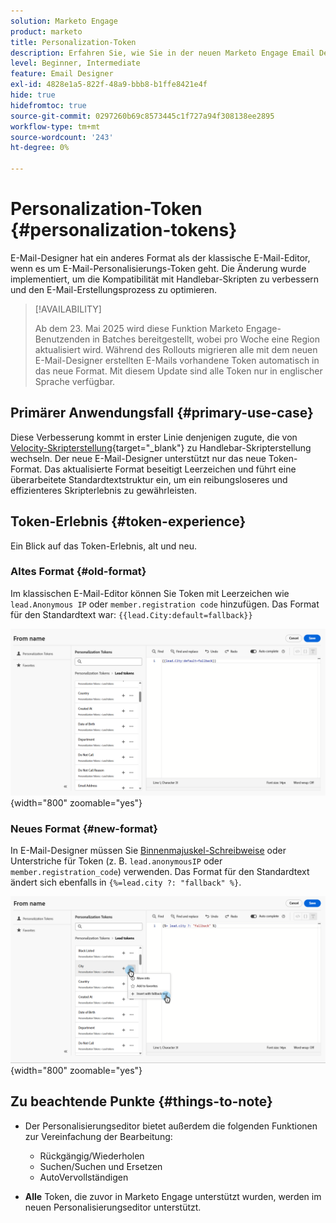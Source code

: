```yaml
---
solution: Marketo Engage
product: marketo
title: Personalization-Token
description: Erfahren Sie, wie Sie in der neuen Marketo Engage Email Designer Personalisierungs-Token verwenden.
level: Beginner, Intermediate
feature: Email Designer
exl-id: 4828e1a5-822f-48a9-bbb8-b1ffe8421e4f
hide: true
hidefromtoc: true
source-git-commit: 0297260b69c8573445c1f727a94f308138ee2895
workflow-type: tm+mt
source-wordcount: '243'
ht-degree: 0%

---
```


# Personalization-Token {#personalization-tokens}

E-Mail-Designer hat ein anderes Format als der klassische E-Mail-Editor, wenn es um E-Mail-Personalisierungs-Token geht. Die Änderung wurde implementiert, um die Kompatibilität mit Handlebar-Skripten zu verbessern und den E-Mail-Erstellungsprozess zu optimieren.

>[!AVAILABILITY]
>
>Ab dem 23. Mai 2025 wird diese Funktion Marketo Engage-Benutzenden in Batches bereitgestellt, wobei pro Woche eine Region aktualisiert wird. Während des Rollouts migrieren alle mit dem neuen E-Mail-Designer erstellten E-Mails vorhandene Token automatisch in das neue Format. Mit diesem Update sind alle Token nur in englischer Sprache verfügbar.

## Primärer Anwendungsfall {#primary-use-case}

Diese Verbesserung kommt in erster Linie denjenigen zugute, die von [Velocity-Skripterstellung](https://experienceleague.adobe.com/de/docs/marketo-developer/marketo/email-scripting){target="_blank"} zu Handlebar-Skripterstellung wechseln. Der neue E-Mail-Designer unterstützt nur das neue Token-Format. Das aktualisierte Format beseitigt Leerzeichen und führt eine überarbeitete Standardtextstruktur ein, um ein reibungsloseres und effizienteres Skripterlebnis zu gewährleisten.

## Token-Erlebnis {#token-experience}

Ein Blick auf das Token-Erlebnis, alt und neu.

### Altes Format {#old-format}

Im klassischen E-Mail-Editor können Sie Token mit Leerzeichen wie `lead.Anonymous IP` oder `member.registration code` hinzufügen. Das Format für den Standardtext war: `{{lead.City:default=fallback}}`

![](assets/personalization-tokens-1.png){width="800" zoomable="yes"}

### Neues Format {#new-format}

In E-Mail-Designer müssen Sie [Binnenmajuskel-Schreibweise](https://developer.mozilla.org/en-US/docs/Glossary/Camel_case) oder Unterstriche für Token (z. B. `lead.anonymousIP` oder `member.registration_code`) verwenden. Das Format für den Standardtext ändert sich ebenfalls in `{%=lead.city ?: "fallback" %}`.

![](assets/personalization-tokens-2.png){width="800" zoomable="yes"}

## Zu beachtende Punkte {#things-to-note}

* Der Personalisierungseditor bietet außerdem die folgenden Funktionen zur Vereinfachung der Bearbeitung:

   * Rückgängig/Wiederholen
   * Suchen/Suchen und Ersetzen
   * AutoVervollständigen

* **Alle** Token, die zuvor in Marketo Engage unterstützt wurden, werden im neuen Personalisierungseditor unterstützt.
